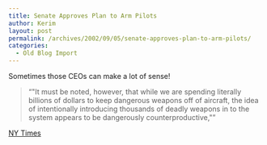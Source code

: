 ```yaml
---
title: Senate Approves Plan to Arm Pilots
author: Kerim
layout: post
permalink: /archives/2002/09/05/senate-approves-plan-to-arm-pilots/
categories:
  - Old Blog Import
---
```

Sometimes those CEOs can make a lot of sense!


>   &#8220;"It must be noted, however, that while we are spending literally billions of dollars to keep dangerous weapons off of aircraft, the idea of intentionally introducing thousands of deadly weapons in to the system appears to be dangerously counterproductive,"&#8221;


<a href="http://www.nytimes.com/2002/09/05/national/05WIRE-PILOTS.html" onclick="_gaq.push(['_trackEvent', 'outbound-article', 'http://www.nytimes.com/2002/09/05/national/05WIRE-PILOTS.html', 'NY Times']);" >NY Times</a>


